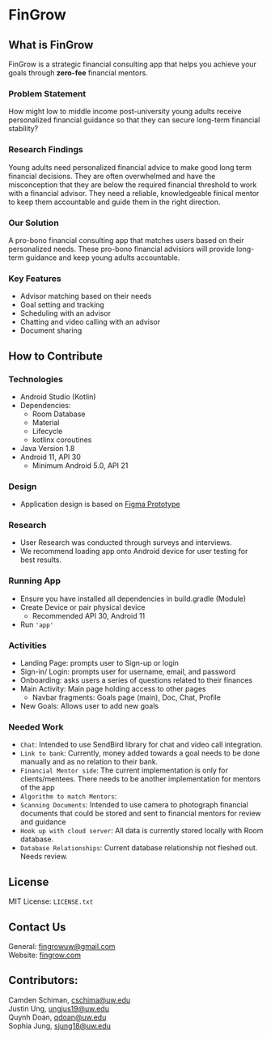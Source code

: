 # FinGrow

## What is FinGrow

FinGrow is a strategic financial consulting app that helps you achieve your goals
through **zero-fee** financial mentors.

### Problem Statement

How might low to middle income post-university young adults receive personalized financial guidance so that they can secure long-term financial stability?

### Research Findings
Young adults need personalized financial advice to make good long term financial decisions. They are often overwhelmed and have the misconception that they are below the required financial threshold to work with a financial advisor. They need a reliable,
knowledgeable finical mentor to keep them accountable and guide them in the right direction.

### Our Solution

A pro-bono financial consulting app that matches users based on their personalized needs. These pro-bono financial advisiors will provide long-term guidance and keep young adults accountable. 

### Key Features
- Advisor matching based on their needs
- Goal setting and tracking
- Scheduling with an advisor
- Chatting and video calling with an advisor
- Document sharing


## How to Contribute

### Technologies
- Android Studio (Kotlin)
- Dependencies:
    - Room Database
    - Material
    - Lifecycle
    - kotlinx coroutines
- Java Version 1.8
- Android 11, API 30
    - Minimum Android 5.0, API 21

### Design
- Application design is based on [Figma Prototype](https://www.figma.com/proto/sH2dhWzGftKnmQlpTOoKIE/INFO-490---FinGrow?node-id=940%3A5580&scaling=min-zoom&page-id=941%3A4480&starting-point-node-id=940%3A5580)

### Research
- User Research was conducted through surveys and interviews.
- We recommend loading app onto Android device for user testing for best results.


### Running App
- Ensure you have installed all dependencies in build.gradle (Module)
- Create Device or pair physical device
    - Recommended API 30, Android 11
- Run ```'app'```

### Activities

- Landing Page: prompts user to Sign-up or login
- Sign-in/ Login: prompts user for username, email, and password
- Onboarding: asks users a series of questions related to their finances
- Main Activity: Main page holding access to other pages
    - Navbar fragments: Goals page (main), Doc, Chat, Profile
- New Goals: Allows user to add new goals

### Needed Work
- ```Chat```: Intended to use SendBird library for chat and video call integration.
- ```Link to bank```: Currently, money added towards a goal needs to be done manually and as no relation to their bank.
- ```Financial Mentor side```: The current implementation is only for clients/mentees. There needs to be another implementation for mentors of the app
- ```Algorithm to match Mentors```:
- ```Scanning Documents```: Intended to use camera to photograph financial documents that could be stored and sent to financial mentors for review and guidance
- ```Hook up with cloud server```: All data is currently stored locally with Room database.
- ```Database Relationships```: Current database relationship not fleshed out. Needs review. 

## License
MIT License: ```LICENSE.txt```

## Contact Us

General: fingrowuw@gmail.com</br>
Website: [fingrow.com](https://fingrow.wixsite.com/fingrow)

## Contributors:

Camden Schiman, cschima@uw.edu</br>
Justin Ung, ungjus19@uw.edu</br>
Quynh Doan, qdoan@uw.edu</br>
Sophia Jung, sjung18@uw.edu